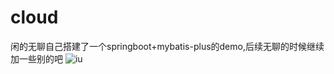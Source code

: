# cloud
闲的无聊自己搭建了一个springboot+mybatis-plus的demo,后续无聊的时候继续加一些别的吧
![iu](https://user-images.githubusercontent.com/49506128/115515221-817b7a00-a2b7-11eb-94f1-e131e03eaff9.jpg)
